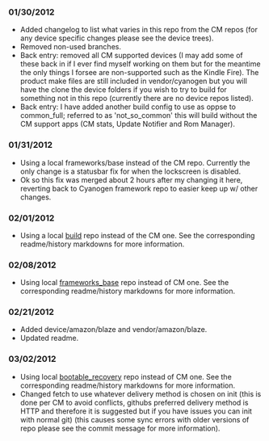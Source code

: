### 01/30/2012
* Added changelog to list what varies in this repo from the CM repos (for any device specific changes please see the device trees).
* Removed non-used branches.
* Back entry: removed all CM supported devices (I may add some of these back in if I ever find myself working on them but for the meantime the only things I forsee are non-supported such as the Kindle Fire). The product make files are still included in vendor/cyanogen but you will have the clone the device folders if you wish to try to build for something not in this repo (currently there are no device repos listed).
* Back entry: I have added another build config to use as oppse to common_full; referred to as 'not_so_common' this will build without the CM support apps (CM stats, Update Notifier and Rom Manager).

### 01/31/2012
* Using a local frameworks/base instead of the CM repo. Currently the only change is a statusbar fix for when the lockscreen is disabled.
* Ok so this fix was merged about 2 hours after my changing it here, reverting back to Cyanogen framework repo to easier keep up w/ other changes.

### 02/01/2012
* Using a local [build](https://github.com/IngCr3at1on/android_build) repo instead of the CM one. See the corresponding readme/history markdowns for more information.

### 02/08/2012
* Using local [frameworks_base](https://github.com/IngCr3at1on/android_frameworks_base) repo instead of CM one. See the corresponding readme/history markdowns for more information.

### 02/21/2012
* Added device/amazon/blaze and vendor/amazon/blaze.
* Updated readme.

### 03/02/2012
* Using local [bootable_recovery](https://github.com/IngCr3at1on/android_bootable_recovery) repo instead of CM one. See the corresponding readme/history markdowns for more information.
* Changed fetch to use whatever delivery method is chosen on init (this is done per CM to avoid conflicts, githubs preferred delivery method is HTTP and therefore it is suggested but if you have issues you can init with normal git) (this causes some sync errors with older versions of repo please see the commit message for more information).
